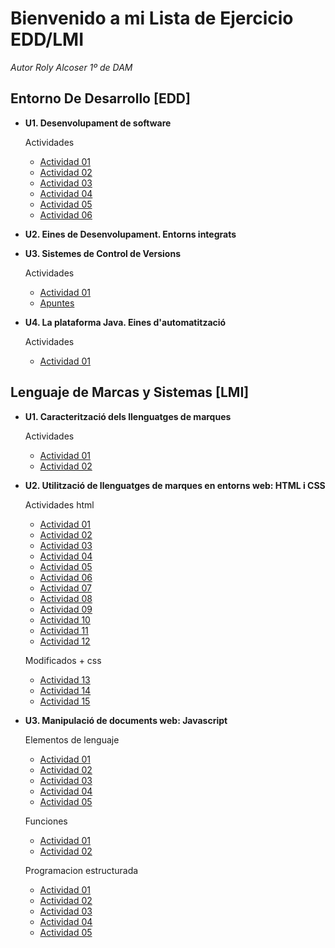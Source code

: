 # Bienvenido a mi Lista de Ejercicio EDD/LMI

*Autor Roly Alcoser 1º de DAM*

## **Entorno De Desarrollo [EDD]**

* **U1. Desenvolupament de software**

    Actividades  
    * [Actividad 01](./EDD/T1/Documento_01.md)
    * [Actividad 02](./EDD/T1/Documento_02.md)
    * [Actividad 03](./EDD/T1/Documento_03.md)
    * [Actividad 04](./EDD/T1/Documento_04.md)
    * [Actividad 05](./EDD/T1/Documento_05.md)
    * [Actividad 06](./EDD/T1/Documento_06.md)

* **U2. Eines de Desenvolupament. Entorns integrats**

* **U3. Sistemes de Control de Versions**

    Actividades  
    * [Actividad 01](./EDD/T3/ej1.md)
    * [Apuntes](./EDD/T3/ejercicio.md)

* **U4. La plataforma Java. Eines d'automatització**

    Actividades  
    * [Actividad 01](./EDD/T4/Actividad.md)

## **Lenguaje de Marcas y Sistemas [LMI]**

* **U1. Caracterització dels llenguatges de marques**

    Actividades  
    * [Actividad 01](./LMI/T1/Documento_01.md)
    * [Actividad 02](./LMI/T1/Documento_02.md)

* **U2. Utilització de llenguatges de marques en entorns web: HTML i CSS**

    Actividades html  
    * [Actividad 01](./LMI/T2/ej1.html)
    * [Actividad 02](./LMI/T2/ej2.html)
    * [Actividad 03](./LMI/T2/ej3.html)
    * [Actividad 04](./LMI/T2/ej4.html)
    * [Actividad 05](./LMI/T2/ej5.html)
    * [Actividad 06](./LMI/T2/ej6.html)
    * [Actividad 07](./LMI/T2/ej7.html)
    * [Actividad 08](./LMI/T2/ej8.html)
    * [Actividad 09](./LMI/T2/ej9.html)
    * [Actividad 10](./LMI/T2/ej10.html)
    * [Actividad 11](./LMI/T2/ej11.html)
    * [Actividad 12](./LMI/T2/ej12.html)

    Modificados + css  
    * [Actividad 13](./LMI/T2/modificados/ej11_modif.html)
    * [Actividad 14](./LMI/T2/modificados/ej12_modif.html)
    * [Actividad 15](./LMI/T2/modificados/form_registro.html) 
   
* **U3. Manipulació de documents web: Javascript**

    Elementos de lenguaje  
    * [Actividad 01](./LMI/T3/Elementos-de-lenguaje/ej1.js)
    * [Actividad 02](./LMI/T3/Elementos-de-lenguaje/ej2.js)
    * [Actividad 03](./LMI/T3/Elementos-de-lenguaje/ej3.js)
    * [Actividad 04](./LMI/T3/Elementos-de-lenguaje/ej4.js)
    * [Actividad 05](./LMI/T3/Elementos-de-lenguaje/ej5.js)       
    
    Funciones  
    * [Actividad 01](./LMI/T3/Funciones/ej1.js)
    * [Actividad 02](./LMI/T3/Funciones/ej1.js)
        
    Programacion estructurada  
    * [Actividad 01](./LMI/T3/Programacion-estructurada/ej1.js)
    * [Actividad 02](./LMI/T3/Programacion-estructurada/ej2.js)
    * [Actividad 03](./LMI/T3/Programacion-estructurada/ej3.js)
    * [Actividad 04](./LMI/T3/Programacion-estructurada/ej4.js)
    * [Actividad 05](./LMI/T3/Programacion-estructurada/ej5.js)
    
    
